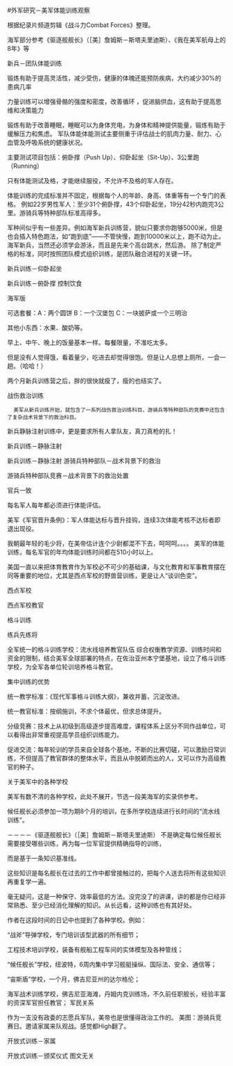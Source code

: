 #外军研究－美军体能训练观察

根据纪录片频道剪辑《战斗力Combat Forces》整理。

海军部分参考《驱逐舰舰长》（［美］詹姆斯－斯塔夫里迪斯）、《我在美军航母上的8年》等

新兵－团队体能训练



锻炼有助于提高灵活性，减少受伤，健康的体魄还能预防疾病，大约减少30%的患病几率

力量训练可以增强骨骼的强度和密度，改善循环 ，促进脑供血，这有助于提高思维和决策能力

锻炼有助于改善睡眠，睡眠可以为身体充电，为身体和精神提供能量，锻炼有助于缓解压力和焦虑。
军队体能体能测试主要侧重于评估战士的肌肉力量、耐力、心血管及呼吸系统的健康状况。

主要测试项目包括：俯卧撑（Push Up）、仰卧起坐（Sit-Up）、3公里跑（Running）

只有体能测试及格，才能继续服役，不允许不及格的军人存在。

体能训练的完成标准并不固定，根据每个人的年龄、身高、体重等有一个专门的表格。
例如22岁男性军人：至少31个俯卧撑，43个仰卧起坐，19分42秒内跑完3公里。游骑兵等特种部队标准高得多。

军种间似乎有一些差异。例如海军新兵训练营，貌似只要求你跑够5000米，但是也会插入特色跑法，如“跑到底”——不管快慢，跑到10000米以上，跑不动为止。海军新兵，当然还必须学会游泳，而且是先来个高台跳水，然后游。
除了制定严格的标准，同时按照团队模式组织训练，是团队融合进程的关键一环。


新兵训练－仰卧起坐

新兵训练－俯卧撑
控制饮食



海军版

可选套餐：A：两个圆饼  B：一个汉堡包  C：一块披萨或一个三明治   

其他小东西：水果、酸奶等。

早上、中午、晚上的饭量基本一样。每餐限量，不准吃太多。

但是没有人觉得饿，看着量少，吃进去却觉得很饱。但是让人总想上厕所，一会一趟。（哈哈！）

两个月新兵训练营之后，胖的很快就瘦了，瘦的也结实了。


战伤救治训练

      美军从新兵训练开始，就包含了一系列战伤救治训练科目，游骑兵等特种部队的竞赛中还包含了复杂战术背景下的救治科目。

新兵静脉注射训练中，更是要求所有人拿队友，真刀真枪的扎！


新兵训练－静脉注射

新兵训练－静脉注射
游骑兵特种部队－战术背景下的救治


游骑兵特种部队竞赛－战术背景下的救治处置


官兵一致



每名军人每年都必须进行体能评估。

美军《军官晋升条例》：军人体能达标与晋升挂钩，连续3次体能考核不达标者即退出现役。

我朝最年轻的毛少将，在美帝估计连个少尉都混不下去，呵呵呵。。。。
美军的体能训练，每名军官的年均体能训练时间都在510小时以上。

美国一直以来把体育教育作为军校必不可少的基础课，与文化教育和军事教育摆在同等重要的地位，尤其是西点军校的野兽营训练，更是让人“谈训色变”。


西点军校



西点军校教官


格斗训练



练兵先练将

全军统一的格斗训练学校：流水线培养教官队伍
综合权衡教学资源、训练时间和资金的限制，结合美军全球部署的特点，在佐治亚州本宁堡基地，设立了格斗训练学校，为全军各单位轮训培养格斗教官。

集中训练的优势

统一教学标准：《现代军事格斗训练大纲》，兼收并蓄，沉淀改进。

统一教官标准：按纲施训，不求个体最优，但求总体提升。

分级竞赛：技术上从初级到高级逐步提高难度，课程体系上区分不同作战单位，可以看得出非常重视提高学员组织训练能力。

促进交流：每年轮训的学员来自全球各个基地，不断的比赛切磋，可以激励日常训练，不但提高了教官群体的整体水平，而且从中脱颖而出的人，又可以作为高级教官的种子。






关于美军中的各种学校

美军有数不清的各种学校，此处不展开，节选一段美海军的实录供参考。

候任舰长必须参加一项为期8个月的培训，在多所学校连续进行长时间的“流水线训练”。

－－－－《驱逐舰舰长》（［美］詹姆斯－斯塔夫里迪斯）
不是确定每位候任舰长需要接受哪些训练，再为每一位军官提供精确指导的训练，

而是基于一条知识基准线。

这些知识是每名舰长在过去的工作中都曾接触过的，把每个人送去将所有这些知识再重复学一遍。

毫无疑问，这是一种保守、效率最低的方法。没完没了的讲课，讲的都是你已经非常熟悉、至少已经消化理解的知识。从长远看，这种训练也有其好处。

作者在这段时间的日记中也提到了各种学校。例如：

“战斧”导弹学校，专门培训该型武器的所有细节；

工程技术培训学校，装备有舰船工程车间的实体模型及各种管线；

“候任舰长”学校，纽波特，6周内集中学习舰艇操纵、国际法、安全、通信等；

“宙斯盾”学校，一个月，佛吉尼亚州的达尔格伦；

海军战术训练学校，佛吉尼亚海滩，丹姆内克训练场，不久前任职舰长，经验丰富的资深军官担任教官；
军民关系



作为一支没有政委的志愿兵军队，美帝也是很懂得政治工作的。
美图：游骑兵竞赛日。邀请家属来队观战。感觉都High翻了。


开放式训练－家属

开放式训练－颁奖仪式
图文无关
